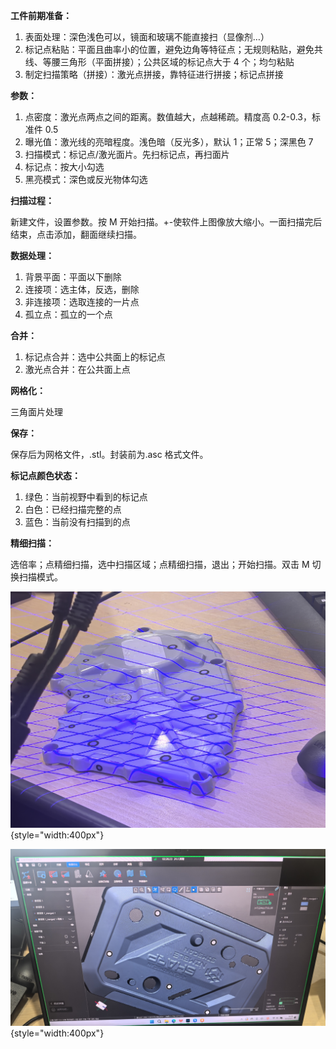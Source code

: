 **工件前期准备：**

1. 表面处理：深色浅色可以，镜面和玻璃不能直接扫（显像剂…）  
2. 标记点粘贴：平面且曲率小的位置，避免边角等特征点；无规则粘贴，避免共线、等腰三角形（平面拼接）；公共区域的标记点大于 4 个；均匀粘贴  
3. 制定扫描策略（拼接）：激光点拼接，靠特征进行拼接；标记点拼接

**参数：**

1. 点密度：激光点两点之间的距离。数值越大，点越稀疏。精度高 0.2-0.3，标准件 0.5  
2. 曝光值：激光线的亮暗程度。浅色暗（反光多），默认 1；正常 5；深黑色 7  
3. 扫描模式：标记点/激光面片。先扫标记点，再扫面片  
4. 标记点：按大小勾选  
5. 黑亮模式：深色或反光物体勾选  

**扫描过程：**

新建文件，设置参数。按 M 开始扫描。+-使软件上图像放大缩小。一面扫描完后结束，点击添加，翻面继续扫描。

**数据处理：**

1. 背景平面：平面以下删除  
2. 连接项：选主体，反选，删除  
3. 非连接项：选取连接的一片点  
4. 孤立点：孤立的一个点  
    
**合并：**

1. 标记点合并：选中公共面上的标记点  
2. 激光点合并：在公共面上点  
    
**网格化：**

三角面片处理

**保存：**

保存后为网格文件，.stl。封装前为.asc 格式文件。

**标记点颜色状态：**

1. 绿色：当前视野中看到的标记点  
2. 白色：已经扫描完整的点  
3. 蓝色：当前没有扫描到的点  
    
**精细扫描：**

选倍率；点精细扫描，选中扫描区域；点精细扫描，退出；开始扫描。双击 M 切换扫描模式。

![扫描](../../resources/扫描图片.jpg){style="width:400px"}

![扫描界面](../../resources/扫描界面.jpg){style="width:400px"}